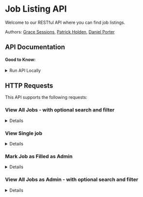 # Job Listing API

Welcome to our RESTful API where you can find job listings. 

Authors: <a href="https://github.com/gracesessions" target=_blank>Grace Sessions</a>, <a href="https://github.com/patrick-holden/" target=_blank>Patrick Holden</a>, <a href="https://github.com/danieljporter21" target=_blank>Daniel Porter</a>

## API Documentation

#### Good to Know:

<details>  
<summary>Run API Locally</summary>  
<h3>Local Setup</h3>
<p>
Clone this repo:

```bash
git clone git@github.com:iO-Academy/2022-mar-jobsapi.git
```

Install packages by typing ``npm i`` in the terminal

Once cloned, first install the database stored in ``/jobsdb.sql``. Create a database named `jobsdb`, then open the SQL file in your MySQL GUI.

*You will need to amend the database`user` and `password` to match that of your MySQL DB in the `dbService.js` file*

After installing the database, install the vendor code by running the following globally in your command line:

```javascript
npm install nodemon -g
```
OR you may need to use
```javascript
sudo npm install nodemon -g
```
To run the application locally, ``cd`` into the project root then:

```javascript
nodemon app.js
```

**Do not close this terminal tab, it is a running process.**

The API will now be accessible at ``http://localhost:3000/``.

That is it, now you can view .

### Instructions

#### Testing

Run the Jest test from the root of the App

```bash
npm run test	
```
</p>

</details>

## HTTP Requests

This API supports the following requests: 

### View All Jobs - with optional search and filter
<details>
  
**URL:**
  
`/jobs`
  
**Method:**
  
 `GET` <br />
  
**URL Params** <br />
  * **Required:**
    * No required URL Params, this URL will return all jobs if none are passed. 

  * **Optional URL Params:**
    * `search=[alphanumeric]` - matches the search input to jobs by `job_title` and `company`. 
    * `type=[alphabetical]` - filter jobs by job type using available values: `Part time`, `Full time` and `Contract`. 
    * `command=[alphabetical]` and `salary=[integer]` - filter jobs by salary using available commands:  `above` and `below`.
    * `skill=[integer]` - filter jobs by ID of a skill. 
	
    -- Note: all filters return jobs related to the search input when used. 
	
**Example URL:**
  
`/jobs?search=junior&type=Part time&command=above&salary=130000&skill=5`
  
* **Success Response**
  * **Code:** 200 <br />
  * **Response:** <br />

```json
{
    "statusCode": 200,
    "message": "success",
    "success": true,
    "result": [
        {
            "id": 51,
            "job_title": "Junior software developer",
            "company": "Kazio",
            "logo": "https://dummyimage.com/250/e330d1/89e632&text=Logo",
            "salary": 144181,
            "type": "Part time",
            "skill": [
                "Ruby"
            ]
        },
        {
            "id": 116,
            "job_title": "Junior software developer",
            "company": "Thoughtworks",
            "logo": "https://dummyimage.com/250/e330d1/000000&text=Logo",
            "salary": 134024,
            "type": "Part time",
            "skill": [
                "Ruby"
            ]
        }
    ]
}
  
```
  
* **Error Response**
  * **Code:** 200 <br />
  * **Response:** <br />


```json
{
	"statusCode": 200,
	"message": "No jobs found",
	"success": true,
	"result": []
}
```
  
</details>

### View Single job 
<details>

**URL:**	

`/jobs/:jobId`

**Method:**

`GET`
**URL Params** <br />
  * **Required:**
    * No required URL Params, this URL will return all jobs if none are passed. 

  * **Optional URL Params:**
    * `/:jobId` 

**Example URL:**

`/jobs/4`
	
* **Success Response**
  * **Code:** 200 <br />
  * **Response:** <br />
  
```json
{
    "statusCode": 200,
    "message": "success",
    "success": true,
    "result": [
        {
            "id": 4,
            "job_title": "Junior software developer",
            "company": "Kanoodle",
            "logo": "https://dummyimage.com/250/e330d1/89e632&text=Logo",
            "job_description": "Praesent blandit. Nam nulla. Integer pede justo, lacinia eget, tincidunt eget, tempus vel, pede.\n\nMorbi porttitor lorem id ligula. Suspendisse ornare consequat lectus. In est risus, auctor sed, tristique in, tempus sit amet, sem.\n\nFusce consequat. Nulla nisl. Nunc nisl.\n\nDuis bibendum, felis sed interdum venenatis, turpis enim blandit mi, in porttitor pede justo eu massa. Donec dapibus. Duis at velit eu est congue elementum.\n\nIn hac habitasse platea dictumst. Morbi vestibulum, velit id pretium iaculis, diam erat fermentum justo, nec condimentum neque sapien placerat ante. Nulla justo.",
            "salary": 137498,
            "posted": "2021-01-23T00:00:00.000Z",
            "type": "Full time",
            "skill": [
                "PHP",
                "Ruby",
                "Bash",
                "TypeScript"
            ]
        }
    ]
}
```
  
* **Error Response**
  * **Code:** 200 <br />
  * **Response:** <br />


```json
{
	"statusCode": 200,
	"message": "No job found",
	"success": true,
	"result": []
}
```
</details>

### Mark Job as Filled as Admin
<details>
  
**URL:**
  
`/admin/jobs/filljob/:jobId`
  
**Method:**
  
 `POST` <br />
  
**URL Params** <br />
  * **Required:**
    * `:jobId`

  * **Optional URL Params:**
    * No optional parameters.
	
**Example URL:**
  
`/admin/jobs/filljob/5`
  
* **Success Response**
  * **Code:** 200 <br />
  * **Response:** <br />

```json
{
    "statusCode": 200,
    "message": "success",
    "success": true,
    "result": []
}
  
```
  
* **Error Response**
  * **Code:** 200 <br />
  * **Response:** <br />


```json
{
    "statusCode": 200,
    "message": "unsuccessful",
    "success": true,
    "result": []
}
```
  
	
Then searching the filled job returns:
	
```json
{
    "statusCode": 200,
    "message": "No job found",
    "success": true,
    "result": []
}
```
</details>

	
### View All Jobs as Admin - with optional search and filter
<details>
  
**URL:**
  
`/admin/jobs`
  
**Method:**
  
 `GET` <br />
  
**URL Params** <br />
  * **Required:**
    * No required URL Params, this URL will return all jobs if none are passed. 

  * **Optional URL Params:**
    * `search=[alphanumeric]` - matches the search input to jobs by `job_title` and `company`. 
    * `type=[alphabetical]` - filter jobs by job type using available values: `Part time`, `Full time` and `Contract`. 
    * `command=[alphabetical]` and `salary=[integer]` - filter jobs by salary using available commands:  `above` and `below`.
    * `skill=[integer]` - filter jobs by ID of a skill. 
	
    -- Note: all filters return jobs related to the search input when used. 
	
This route 
 - returns all jobs, including those filled
 - splits filled and unfilled jobs into separate arrays within an object 
 - provides a count of filled and unfilled jobs 
	
**Example URL:**
  
`/admin/jobs?search=junior&type=Contract&command=above&salary=120000&skill=10`
  
* **Success Response**
  * **Code:** 200 <br />
  * **Response:** <br />

```json
{
    "statusCode": 200,
    "message": "Success",
    "success": true,
    "result": {
        "filled job count": 1,
        "filled jobs": [
            {
                "id": 5,
                "job_title": "Junior software developer",
                "company": "Photolist",
                "logo": "https://dummyimage.com/250/ffffff/e330d1&text=Logo",
                "salary": 120619,
                "type": "Contract",
                "skill": [
                    "HTML/CSS"
                ]
            }
        ],
        "unfilled job count": 1,
        "unfilled jobs": [
            {
                "id": 473,
                "job_title": "Junior software engineer",
                "company": "Jabbersphere",
                "logo": "https://dummyimage.com/250/ffffff/d91c4e&text=Logo",
                "salary": 127356,
                "type": "Contract",
                "skill": [
                    "HTML/CSS"
                ]
            }
        ]
    }
}
  
```
  
* **Error Response**
  * **Code:** 200 <br />
  * **Response:** <br />


```json
{
    "statusCode": 200,
    "message": "No jobs found",
    "success": true,
    "result": {
        "filled job count": 0,
        "filled jobs": [],
        "unfilled job count": 0,
        "unfilled jobs": []
    }
}
```
  
</details>





